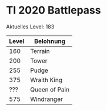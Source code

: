 # TI 2020 Battlepass
Aktuelles Level: 183

Level|Belohnung    
--- | ---
160 | Terrain
200 | Tower
255 | Pudge
375 | Wraith King
??? | Queen of Pain
575 | Windranger
